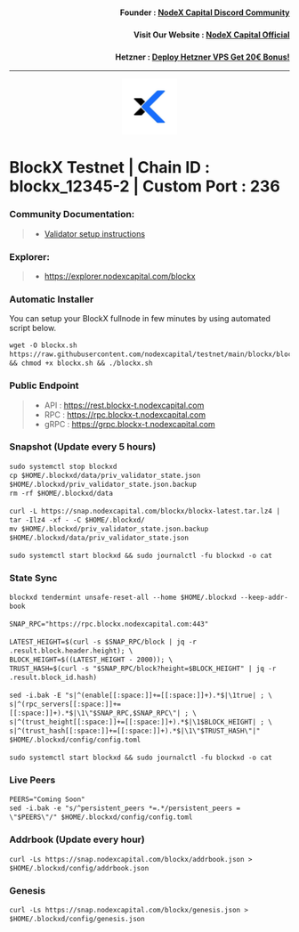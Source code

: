 <h3><p style="font-size:14px" align="right">Founder :
<a href="https://discord.gg/nodexcapital" target="_blank">NodeX Capital Discord Community</a></p></h3>
<h3><p style="font-size:14px" align="right">Visit Our Website :
<a href="https://discord.gg/nodexcapital" target="_blank">NodeX Capital Official</a></p></h3>
<h3><p style="font-size:14px" align="right">Hetzner :
<a href="https://hetzner.cloud/?ref=bMTVi7dcwSgA" target="_blank">Deploy Hetzner VPS Get 20€ Bonus!</a></h3>
<hr>

<p align="center">
  <img height="100" height="auto" src="https://raw.githubusercontent.com/Nodeist/Kurulumlar/main/logos/blockx.png">
</p>

# BlockX Testnet | Chain ID : blockx_12345-2 | Custom Port : 236

### Community Documentation:
>- [Validator setup instructions](https://github.com/nodexcapital/testnet/tree/main/blockx)

### Explorer:
>-  https://explorer.nodexcapital.com/blockx

### Automatic Installer
You can setup your BlockX fullnode in few minutes by using automated script below.
```
wget -O blockx.sh https://raw.githubusercontent.com/nodexcapital/testnet/main/blockx/blockx.sh && chmod +x blockx.sh && ./blockx.sh
```
### Public Endpoint

>- API : https://rest.blockx-t.nodexcapital.com
>- RPC : https://rpc.blockx-t.nodexcapital.com
>- gRPC : https://grpc.blockx-t.nodexcapital.com

### Snapshot (Update every 5 hours)
```
sudo systemctl stop blockxd
cp $HOME/.blockxd/data/priv_validator_state.json $HOME/.blockxd/priv_validator_state.json.backup
rm -rf $HOME/.blockxd/data

curl -L https://snap.nodexcapital.com/blockx/blockx-latest.tar.lz4 | tar -Ilz4 -xf - -C $HOME/.blockxd/
mv $HOME/.blockxd/priv_validator_state.json.backup $HOME/.blockxd/data/priv_validator_state.json

sudo systemctl start blockxd && sudo journalctl -fu blockxd -o cat
```

### State Sync
```
blockxd tendermint unsafe-reset-all --home $HOME/.blockxd --keep-addr-book

SNAP_RPC="https://rpc.blockx.nodexcapital.com:443"

LATEST_HEIGHT=$(curl -s $SNAP_RPC/block | jq -r .result.block.header.height); \
BLOCK_HEIGHT=$((LATEST_HEIGHT - 2000)); \
TRUST_HASH=$(curl -s "$SNAP_RPC/block?height=$BLOCK_HEIGHT" | jq -r .result.block_id.hash)

sed -i.bak -E "s|^(enable[[:space:]]+=[[:space:]]+).*$|\1true| ; \
s|^(rpc_servers[[:space:]]+=[[:space:]]+).*$|\1\"$SNAP_RPC,$SNAP_RPC\"| ; \
s|^(trust_height[[:space:]]+=[[:space:]]+).*$|\1$BLOCK_HEIGHT| ; \
s|^(trust_hash[[:space:]]+=[[:space:]]+).*$|\1\"$TRUST_HASH\"|" $HOME/.blockxd/config/config.toml

sudo systemctl start blockxd && sudo journalctl -fu blockxd -o cat
```

### Live Peers
```
PEERS="Coming Soon"
sed -i.bak -e "s/^persistent_peers *=.*/persistent_peers = \"$PEERS\"/" $HOME/.blockxd/config/config.toml
```
### Addrbook (Update every hour)
```
curl -Ls https://snap.nodexcapital.com/blockx/addrbook.json > $HOME/.blockxd/config/addrbook.json
```
### Genesis
```
curl -Ls https://snap.nodexcapital.com/blockx/genesis.json > $HOME/.blockxd/config/genesis.json
```